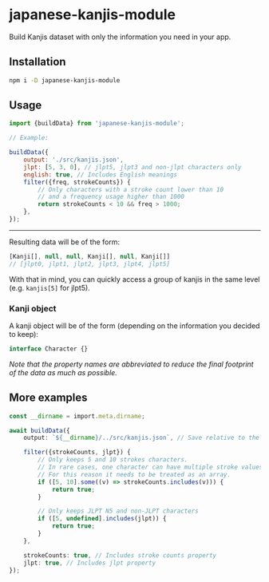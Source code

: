 # japanese-kanjis-module

Build Kanjis dataset with only the information you need in your app.

## Installation

```bash
npm i -D japanese-kanjis-module
```

## Usage

```js
import {buildData} from 'japanese-kanjis-module';

// Example:

buildData({
	output: './src/kanjis.json',
	jlpt: [5, 3, 0], // jlpt5, jlpt3 and non-jlpt characters only
	english: true, // Includes English meanings
	filter({freq, strokeCounts}) {
		// Only characters with a stroke count lower than 10
		// and a frequency usage higher than 1000
		return strokeCounts < 10 && freq > 1000;
	},
});
```

---

Resulting data will be of the form:

```js
[Kanji[], null, null, Kanji[], null, Kanji[]]
// [jlpt0, jlpt1, jlpt2, jlpt3, jlpt4, jlpt5]
```

With that in mind, you can quickly access a group of kanjis in the same level (e.g. `kanjis[5]` for jlpt5).

### Kanji object

A kanji object will be of the form (depending on the information you decided to keep):

```ts
interface Character {}
```

_Note that the property names are abbreviated to reduce the final footprint of the data as much as possible._

## More examples

```ts
const __dirname = import.meta.dirname;

await buildData({
	output: `${__dirname}/../src/kanjis.json`, // Save relative to the building script

	filter({strokeCounts, jlpt}) {
		// Only keeps 5 and 10 strokes characters.
		// In rare cases, one character can have multiple stroke values
		// For this reason it needs to be treated as an array.
		if ([5, 10].some((v) => strokeCounts.includes(v))) {
			return true;
		}

		// Only keeps JLPT N5 and non-JLPT characters
		if ([5, undefined].includes(jlpt)) {
			return true;
		}
	},

	strokeCounts: true, // Includes stroke counts property
	jlpt: true, // Includes jlpt property
});
```
